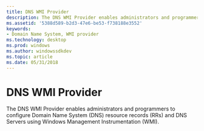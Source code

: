 ```yaml
---
title: DNS WMI Provider
description: The DNS WMI Provider enables administrators and programmers to configure Domain Name System (DNS) resource records (RRs) and DNS Servers using Windows Management Instrumentation (WMI).
ms.assetid: '5388d589-b2d3-47e6-be53-f738188e3552'
keywords:
- Domain Name System, WMI provider
ms.technology: desktop
ms.prod: windows
ms.author: windowssdkdev
ms.topic: article
ms.date: 05/31/2018
---
```


# DNS WMI Provider

The DNS WMI Provider enables administrators and programmers to configure Domain Name System (DNS) resource records (RRs) and DNS Servers using Windows Management Instrumentation (WMI).

 

 




